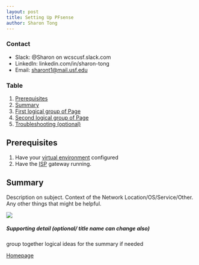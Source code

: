 ```yaml
---
layout: post
title: Setting Up PFsense
author: Sharon Tong
---
```


### Contact
- Slack: @Sharon on wcscusf.slack.com
- LinkedIn: linkedin.com/in/sharon-tong
- Email: sharont1@mail.usf.edu
### Table
1. [Prerequisites](#id-link-to-section)
2. [Summary](#id-link-to-section)
3. [First logical group of Page](#id-link-to-section)
4. [Second logical group of Page](#id-link-to-section)
5. [Troubleshooting (optional)](#id-link-to-section)

## Prerequisites <a id="id-link-to-section"></a>
1. Have your [virtual environment](link-to-guide) configured
2. Have the [ISP](link-to-guide) gateway running.

## Summary <a id="id-link-to-section"></a>
Description on subject. Context of the Network Location/OS/Service/Other. Any other things that might be helpful.

![](picture.png)

##### Supporting detail (optional/ title name can change also)
group together logical ideas for the summary if needed


[Homepage](../../)
